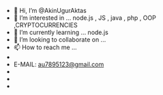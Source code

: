 - 👋 Hi, I’m @AkinUgurAktas 
- 👀 I’m interested in ... node.js , JS , java , php , OOP ,CRYPTOCURRENCIES 
- 🌱 I’m currently learning ... node.js 
- 💞️ I’m looking to collaborate on ...
- 📫 How to reach me ... 
- 
- E-MAIL: au7895123@gmail.com
-
- 
- 

<!---
AkinUgurAktas/AkinUgurAktas is a ✨ special ✨ repository because its `README.md` (this file) appears on your GitHub profile.
You can click the Preview link to take a look at your changes.
--->
